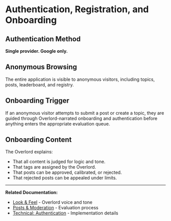 # Authentication, Registration, and Onboarding

## Authentication Method

**Single provider. Google only.**

## Anonymous Browsing

The entire application is visible to anonymous visitors, including topics, posts, leaderboard, and registry.

## Onboarding Trigger

If an anonymous visitor attempts to submit a post or create a topic, they are guided through Overlord-narrated onboarding and authentication before anything enters the appropriate evaluation queue.

## Onboarding Content

The Overlord explains:
- That all content is judged for logic and tone.
- That tags are assigned by the Overlord.
- That posts can be approved, calibrated, or rejected.
- That rejected posts can be appealed under limits.

---

**Related Documentation:**
- [Look & Feel](./03-look-feel.md) - Overlord voice and tone
- [Posts & Moderation](./07-posts-moderation.md) - Evaluation process
- [Technical: Authentication](../technical-design/03-authentication.md) - Implementation details
